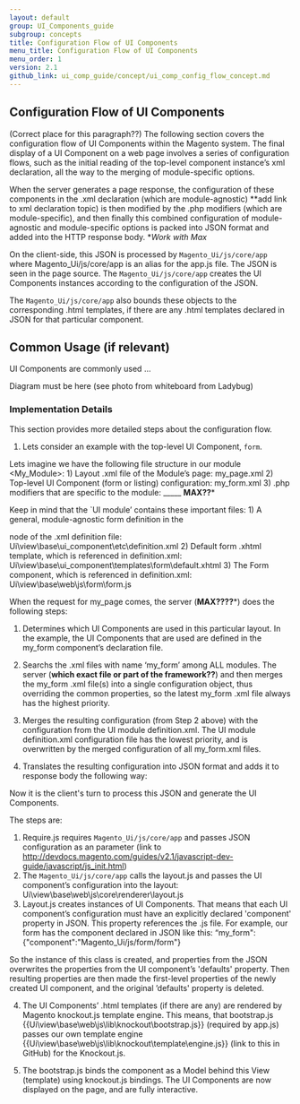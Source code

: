 ```yaml
---
layout: default
group: UI_Components_guide
subgroup: concepts
title: Configuration Flow of UI Components
menu_title: Configuration Flow of UI Components
menu_order: 1
version: 2.1
github_link: ui_comp_guide/concept/ui_comp_config_flow_concept.md
---
```




## Configuration Flow of UI Components

(Correct place for this paragraph??) The following section covers the configuration flow of UI Components within the Magento system. The final display of a UI Component on a web page involves a series of configuration flows, such as the initial reading of the top-level component instance’s xml declaration, all the way to the merging of module-specific options.

When the server generates a page response, the configuration of these components in the .xml declaration (which are module-agnostic) **add link to xml declaration topic) is then modified by the .php modifiers (which are module-specific), and then finally this combined configuration of module-agnostic and module-specific options is packed into JSON format and added into the HTTP response body. **Work with Max*


On the client-side, this JSON is processed by `Magento_Ui/js/core/app` where Magento_Ui/js/core/app is an alias for the app.js file. The JSON is seen in the page source. The `Magento_Ui/js/core/app` creates the UI Components instances according to the configuration of the JSON.

The `Magento_Ui/js/core/app` also bounds these objects to the corresponding .html templates, if there are any .html templates declared in JSON for that particular component.

## Common Usage (if relevant)

UI Components are commonly used …

Diagram must be here (see photo from whiteboard from Ladybug)

### Implementation Details

This section provides more detailed steps about the configuration flow.

1. Lets consider an example with the top-level UI Component, `form`.

Lets imagine we have the following file structure in our module <My_Module>:
    1) Layout .xml file of the Module’s page: my_page.xml
    2) Top-level UI Component (form or listing) configuration: my_form.xml
    3) .php modifiers that are specific to the module: _____ **MAX??***

Keep in mind that the `UI module’ contains these important files:
    1) A general, module-agnostic form definition in the <form> node of the .xml definition file: Ui\view\base\ui_component\etc\definition.xml
    2) Default form .xhtml template, which is referenced in definition.xml: Ui\view\base\ui_component\templates\form\default.xhtml
    3) The Form component, which is referenced in definition.xml: Ui\view\base\web\js\form\form.js

When the request for my_page comes, the server (**MAX????***) does the following steps:
1) Determines which UI Components are used in this particular layout. In the example, the UI Components that are used are defined in the my_form component’s declaration file.
2) Searchs the .xml files with name ‘my_form’ among ALL modules. The server (**which exact file or part of the framework??**) and then merges the my_form .xml file(s) into a single configuration object, thus overriding
the common properties, so the latest my_form .xml file always has the highest priority.
3) Merges the resulting configuration (from Step 2 above) with the configuration from the UI module definition.xml. The UI module definition.xml configuration file has the lowest priority, and is overwritten by the merged configuration of all my_form.xml files.
4) Translates the resulting configuration into JSON format and adds it to response body the following way:

	<script type="text/x-magento-init">{"*": {"Magento_Ui/js/core/app”:{<JSON_configuration>}}}</script>

Now it is the client's turn to process this JSON and generate the UI Components.

The steps are:
1) Require.js requires `Magento_Ui/js/core/app` and passes JSON configuration as an parameter
(link to http://devdocs.magento.com/guides/v2.1/javascript-dev-guide/javascript/js_init.html)
2) The `Magento_Ui/js/core/app` calls the layout.js and passes the UI component’s configuration into the layout: Ui\view\base\web\js\core\renderer\layout.js
3) Layout.js creates instances of UI Components. That means that each UI component’s configuration must have an explicitly declared 'component' property in JSON. This property references the .js file. For example, our form has the component declared in JSON like this:
	“my_form":{"component":"Magento_Ui/js/form/form"}

So the instance of this class is created, and properties from the JSON overwrites the properties from the UI component’s 'defaults' property. Then resulting properties are then made the first-level properties of the newly created UI component, and the original ’defaults' property is deleted.

4) The UI Components’ .html templates (if there are any) are rendered by Magento knockout.js template engine. This means, that bootstrap.js {{Ui\view\base\web\js\lib\knockout\bootstrap.js}} (required by app.js) passes our own template engine {{Ui\view\base\web\js\lib\knockout\template\engine.js}} (link to this in GitHub) for the Knockout.js.

5) The bootstrap.js  binds the component as a Model behind this View (template) using knockout.js bindings. The UI Components are now displayed on the page, and are fully interactive.
